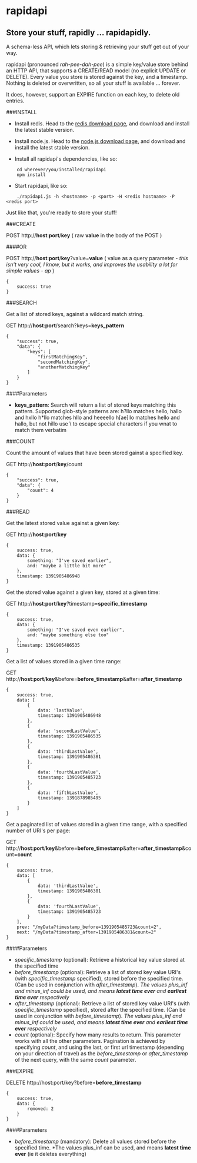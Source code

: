 rapidapi
========

Store your stuff, rapidly ... rapidapidly.
---------------------------------------

A schema-less API, which lets storing &amp; retrieving your stuff get out of your way.

rapidapi (pronounced *rah-pee-dah-pee*) is a simple key/value store behind an HTTP API, that supports a CREATE/READ model (no explicit UPDATE or DELETE). Every value you store is stored against the key, and a timestamp. Nothing is deleted or overwritten, so all your stuff is available ... forever.

It does, however, support an EXPIRE function on each key, to delete old entries.

###INSTALL

- Install redis. Head to the [redis download page](http://redis.io/download), and download and install the latest stable version.

- Install node.js. Head to the [node.js download page](http://nodejs.org/download/), and download and install the latest stable version.

- Install all rapidapi's dependencies, like so:

```
    cd wherever/you/installed/rapidapi
    npm install
```

- Start rapidapi, like so:

```
    ./rapidapi.js -h <hostname> -p <port> -H <redis hostname> -P <redis port>
```

Just like that, you're ready to store your stuff!

###CREATE

POST http://**host**:**port**/**key** ( raw **value** in the body of the POST )

####OR

POST http://**host**:**port**/**key**?value=**value** ( value as a query parameter - *this isn't very cool, I know, but it works, and improves the usability a lot for simple values - ap* )

    {
        success: true
    }

###SEARCH

Get a list of stored keys, against a wildcard match string.

GET http://**host**:**port**/search?keys=**keys_pattern**

    {
        "success": true,
        "data": {
            "keys": [
                "firstMatchingKey",
                "secondMatchingKey",
                "anotherMatchingKey"
            ]
        }
    }

####Parameters

- **keys_pattern**: Search will return a list of stored keys matching this pattern. Supported glob-style patterns are:
    h?llo matches hello, hallo and hxllo
    h*llo matches hllo and heeeello
    h[ae]llo matches hello and hallo, but not hillo
    use \ to escape special characters if you wnat to match them verbatim

###COUNT

Count the amount of values that have been stored gainst a specified key.

GET http://**host**:**port**/**key**/count

    {
        "success": true,
        "data": {
            "count": 4
        }
    }

###READ

Get the latest stored value against a given key:

GET http://**host**:**port**/**key**

    {
        success: true,
        data: {
            something: "I've saved earlier",
            and: "maybe a little bit more"
        },
        timestamp: 1391905486948
    }

Get the stored value against a given key, stored at a given time:

GET http://**host**:**port**/**key**?timestamp=**specific_timestamp**

    {
        success: true,
        data: {
            something: "I've saved even earlier",
            and: "maybe something else too"
        },
        timestamp: 1391905486535
    }

Get a list of values stored in a given time range:

GET http://**host**:**port**/**key**&before=**before_timestamp**&after=**after_timestamp**

    {
        success: true,
        data: [
            {
                data: 'lastValue',
                timestamp: 1391905486948
            },
            {
                data: 'secondLastValue',
                timestamp: 1391905486535
            },
            {
                data: 'thirdLastValue',
                timestamp: 1391905486381
            },
            {
                data: 'fourthLastValue',
                timestamp: 1391905485723
            },
            {
                data: 'fifthLastValue',
                timestamp: 1391878985495
            }
        ]
    }
        
Get a paginated list of values stored in a given time range, with a specified number of URI's per page:

GET http://**host**:**port**/**key**&before=**before_timestamp**&after=**after_timestamp**&count=**count**

    {
        success: true,
        data: [
            {
                data: 'thirdLastValue',
                timestamp: 1391905486381
            },
            {
                data: 'fourthLastValue',
                timestamp: 1391905485723
            }
        ],
        prev: "/myData?timestamp_before=1391905485723&count=2",
        next: "/myData?timestamp_after=1391905486381&count=2"
    }
        
####Parameters

- *specific_timestamp* (optional): Retrieve a historical key value stored at the specified time
- *before_timestamp* (optional): Retrieve a list of stored key value URI's (with *specific_timestamp* specified), stored before the specified time. (Can be used in conjunction with *after_timestamp*). *The values plus_inf and minus_inf could be used, and means **latest time ever** and **earliest time ever** respectively*
- *after_timestamp* (optional): Retrieve a list of stored key value URI's (with *specific_timestamp* specified), stored after the specified time.  (Can be used in conjunction with *before_timestamp*). *The values plus_inf and minus_inf could be used, and means **latest time ever** and **earliest time ever** respectively*
- *count* (optional): Specify how many results to return. This parameter works with all the other parameters. Pagination is achieved by specifying *count*, and using the last, or first url timestamp (depending on your direction of travel) as the *before_timestamp* or *after_timestamp* of the next query, with the same *count* parameter.


###EXPIRE

DELETE http://host:port/key?before=**before_timestamp**

    {
        success: true,
        data: {
            removed: 2
        }
    }

####Parameters

- *before_timestamp* (mandatory): Delete all values stored before the specified time. *The values plus_inf can be used, and means **latest time ever** (ie it deletes everything)
